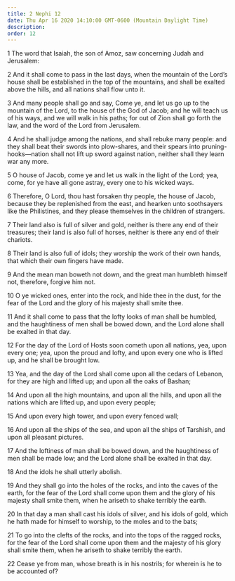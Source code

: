```yaml
---
title: 2 Nephi 12
date: Thu Apr 16 2020 14:10:00 GMT-0600 (Mountain Daylight Time)
description: 
order: 12
---
```


<p>
  1 The word that Isaiah, the son of Amoz, saw concerning Judah and Jerusalem:
</p>
<p>
  2 And it shall come to pass in the last days, when the mountain of the
  Lord&#x2019;s house shall be established in the top of the mountains, and
  shall be exalted above the hills, and all nations shall flow unto it.
</p>
<p>
  3 And many people shall go and say, Come ye, and let us go up to the mountain
  of the Lord, to the house of the God of Jacob; and he will teach us of his
  ways, and we will walk in his paths; for out of Zion shall go forth the law,
  and the word of the Lord from Jerusalem.
</p>
<p>
  4 And he shall judge among the nations, and shall rebuke many people: and they
  shall beat their swords into plow-shares, and their spears into
  pruning-hooks&#x2014;nation shall not lift up sword against nation, neither
  shall they learn war any more.
</p>
<p>
  5 O house of Jacob, come ye and let us walk in the light of the Lord; yea,
  come, for ye have all gone astray, every one to his wicked ways.
</p>
<p>
  6 Therefore, O Lord, thou hast forsaken thy people, the house of Jacob,
  because they be replenished from the east, and hearken unto soothsayers like
  the Philistines, and they please themselves in the children of strangers.
</p>
<p>
  7 Their land also is full of silver and gold, neither is there any end of
  their treasures; their land is also full of horses, neither is there any end
  of their chariots.
</p>
<p>
  8 Their land is also full of idols; they worship the work of their own hands,
  that which their own fingers have made.
</p>
<p>
  9 And the mean man boweth not down, and the great man humbleth himself not,
  therefore, forgive him not.
</p>
<p>
  10 O ye wicked ones, enter into the rock, and hide thee in the dust, for the
  fear of the Lord and the glory of his majesty shall smite thee.
</p>
<p>
  11 And it shall come to pass that the lofty looks of man shall be humbled, and
  the haughtiness of men shall be bowed down, and the Lord alone shall be
  exalted in that day.
</p>
<p>
  12 For the day of the Lord of Hosts soon cometh upon all nations, yea, upon
  every one; yea, upon the proud and lofty, and upon every one who is lifted up,
  and he shall be brought low.
</p>
<p>
  13 Yea, and the day of the Lord shall come upon all the cedars of Lebanon, for
  they are high and lifted up; and upon all the oaks of Bashan;
</p>
<p>
  14 And upon all the high mountains, and upon all the hills, and upon all the
  nations which are lifted up, and upon every people;
</p>
<p>15 And upon every high tower, and upon every fenced wall;</p>
<p>
  16 And upon all the ships of the sea, and upon all the ships of Tarshish, and
  upon all pleasant pictures.
</p>
<p>
  17 And the loftiness of man shall be bowed down, and the haughtiness of men
  shall be made low; and the Lord alone shall be exalted in that day.
</p>
<p>18 And the idols he shall utterly abolish.</p>
<p>
  19 And they shall go into the holes of the rocks, and into the caves of the
  earth, for the fear of the Lord shall come upon them and the glory of his
  majesty shall smite them, when he ariseth to shake terribly the earth.
</p>
<p>
  20 In that day a man shall cast his idols of silver, and his idols of gold,
  which he hath made for himself to worship, to the moles and to the bats;
</p>
<p>
  21 To go into the clefts of the rocks, and into the tops of the ragged rocks,
  for the fear of the Lord shall come upon them and the majesty of his glory
  shall smite them, when he ariseth to shake terribly the earth.
</p>
<p>
  22 Cease ye from man, whose breath is in his nostrils; for wherein is he to be
  accounted of?
</p>
